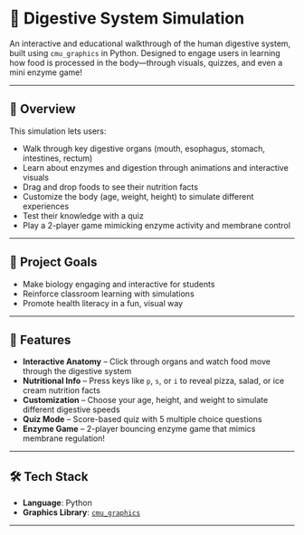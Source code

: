 # 🧠 Digestive System Simulation

An interactive and educational walkthrough of the human digestive system, built using `cmu_graphics` in Python. Designed to engage users in learning how food is processed in the body—through visuals, quizzes, and even a mini enzyme game!

---

## 📌 Overview

This simulation lets users:
- Walk through key digestive organs (mouth, esophagus, stomach, intestines, rectum)
- Learn about enzymes and digestion through animations and interactive visuals
- Drag and drop foods to see their nutrition facts
- Customize the body (age, weight, height) to simulate different experiences
- Test their knowledge with a quiz
- Play a 2-player game mimicking enzyme activity and membrane control

---

## 🎯 Project Goals

- Make biology engaging and interactive for students
- Reinforce classroom learning with simulations
- Promote health literacy in a fun, visual way

---

## 🧪 Features

- **Interactive Anatomy** – Click through organs and watch food move through the digestive system
- **Nutritional Info** – Press keys like `p`, `s`, or `i` to reveal pizza, salad, or ice cream nutrition facts
- **Customization** – Choose your age, height, and weight to simulate different digestive speeds
- **Quiz Mode** – Score-based quiz with 5 multiple choice questions
- **Enzyme Game** – 2-player bouncing enzyme game that mimics membrane regulation!

---

## 🛠️ Tech Stack

- **Language**: Python
- **Graphics Library**: [`cmu_graphics`](https://pypi.org/project/cmu-graphics/)

---

